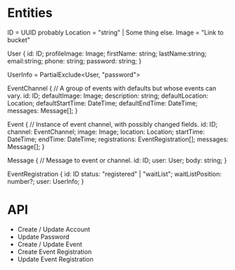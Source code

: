 # Entities

ID = UUID probably
Location = "string" | Some thing else.
Image = "Link to bucket"

User {
id: ID;
profileImage: Image;
firstName: string;
lastName:string;
email:string;
phone: string;
password: string;
}

UserInfo = PartialExclude<User, "password">

EventChannel { // A group of events with defaults but whose events can vary.
id: ID;
defaultImage: Image;
description: string;
defaultLocation: Location;
defaultStartTime: DateTime;
defaultEndTime: DateTime;
messages: Message[];
}

Event { // Instance of event channel, with possibly changed fields.
id: ID;
channel: EventChannel;
image: Image;
location: Location;
startTime: DateTime;
endTime: DateTime;
registrations: EventRegistration[];
messages: Message[];
}

Message { // Message to event or channel.
id: ID;
user: User;
body: string;
}

EventRegistration {
id: ID
status: "registered" | "waitList";
waitListPosition: number?;
user: UserInfo;
}

# API

- Create / Update Account
- Update Password
- Create / Update Event
- Create Event Registration
- Update Event Registration
